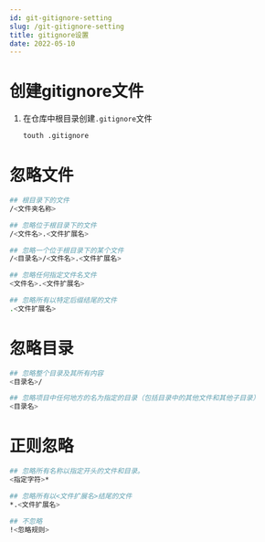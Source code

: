 ```yaml
---
id: git-gitignore-setting
slug: /git-gitignore-setting
title: gitignore设置
date: 2022-05-10
---
```

# 创建gitignore文件

1. 在仓库中根目录创建`.gitignore`文件

   ````bash
   touth .gitignore
   ````

# 忽略文件

````bash
## 根目录下的文件
/<文件夹名称>

## 忽略位于根目录下的文件
/<文件名>.<文件扩展名>

## 忽略一个位于根目录下的某个文件
/<目录名>/<文件名>.<文件扩展名>

## 忽略任何指定文件名文件
<文件名>.<文件扩展名>

## 忽略所有以特定后缀结尾的文件
.<文件扩展名>
````

# 忽略目录

````bash
## 忽略整个目录及其所有内容
<目录名>/

## 忽略项目中任何地方的名为指定的目录（包括目录中的其他文件和其他子目录）
<目录名>
````

# 正则忽略

````bash
## 忽略所有名称以指定开头的文件和目录。
<指定字符>*

## 忽略所有以<文件扩展名>结尾的文件
*.<文件扩展名>

## 不忽略
!<忽略规则>
````

